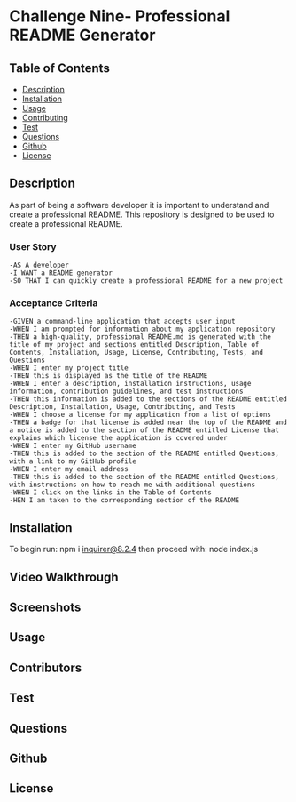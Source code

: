 # Challenge Nine- Professional README Generator

## Table of Contents
- [Description](#description)
- [Installation](#installation)
- [Usage](#usage)
- [Contributing](#contributing)
- [Test](#test)
- [Questions](#questions)
- [Github](#github)
- [License](#license)

## Description
As part of being a software developer it is important to understand and create a professional README. This repository is designed to be used to create a professional README. 

### User Story
    -AS A developer
    -I WANT a README generator
    -SO THAT I can quickly create a professional README for a new project

### Acceptance Criteria
    -GIVEN a command-line application that accepts user input
    -WHEN I am prompted for information about my application repository
    -THEN a high-quality, professional README.md is generated with the title of my project and sections entitled Description, Table of Contents, Installation, Usage, License, Contributing, Tests, and Questions
    -WHEN I enter my project title
    -THEN this is displayed as the title of the README
    -WHEN I enter a description, installation instructions, usage information, contribution guidelines, and test instructions
    -THEN this information is added to the sections of the README entitled Description, Installation, Usage, Contributing, and Tests
    -WHEN I choose a license for my application from a list of options
    -THEN a badge for that license is added near the top of the README and a notice is added to the section of the README entitled License that explains which license the application is covered under
    -WHEN I enter my GitHub username
    -THEN this is added to the section of the README entitled Questions, with a link to my GitHub profile
    -WHEN I enter my email address
    -THEN this is added to the section of the README entitled Questions, with instructions on how to reach me with additional questions
    -WHEN I click on the links in the Table of Contents
    -HEN I am taken to the corresponding section of the README

## Installation
To begin run: npm i inquirer@8.2.4
then proceed with: node index.js

## Video Walkthrough


## Screenshots


## Usage


## Contributors


## Test


## Questions


## Github


## License

